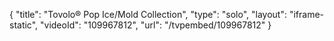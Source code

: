 {
    "title": "Tovolo&reg; Pop Ice\/Mold Collection",
    "type": "solo",
    "layout": "iframe-static",
    "videoId": "109967812",
    "url": "\/tvpembed\/109967812"
}